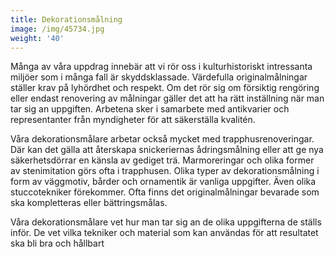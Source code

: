 ```yaml
---
title: Dekorationsmålning
image: /img/45734.jpg
weight: '40'
---
```

Många av våra uppdrag innebär att vi rör oss i kulturhistoriskt intressanta miljöer som i många fall är skyddsklassade. Värdefulla originalmålningar ställer krav på lyhördhet och respekt. Om det rör sig om försiktig rengöring eller endast renovering av målningar gäller det att ha rätt inställning när man tar sig an uppgiften. Arbetena sker i samarbete med antikvarier och representanter från myndigheter för att säkerställa kvalitén.



Våra dekorationsmålare arbetar också mycket med trapphusrenoveringar. Där kan det gälla att återskapa snickeriernas ådringsmålning eller att ge nya säkerhetsdörrar en känsla av gediget trä. Marmoreringar och olika former av stenimitation görs ofta i trapphusen. Olika typer av dekorationsmålning i form av väggmotiv, bårder och ornamentik är vanliga uppgifter. Även olika stuccotekniker förekommer. Ofta finns det originalmålningar bevarade som ska kompletteras eller bättringsmålas.



Våra dekorationsmålare vet hur man tar sig an de olika uppgifterna de ställs inför. De vet vilka tekniker och material som kan användas för att resultatet ska bli bra och hållbart
